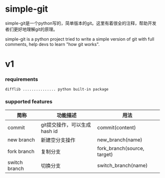 # simple-git
simple-git是一个python写的，简单版本的git。这里有着很全的注释，帮助开发者们更好地理解git的原理。

simple-git is a python project tried to write a simple version of git with full comments, help devs to learn "how git works".

# v1
### requirements
```
difflib ............... python built-in package
```

### supported features
|简称|功能描述|用法|
|-|-|-|
|commit|git提交操作，可以生成hash id|commit(content)|
|new branch|新建空分支操作|new_branch(name)|
|fork branch|复制分支|fork_branch(source, target)|
|switch branch|切换分支|switch_branch(name)|
